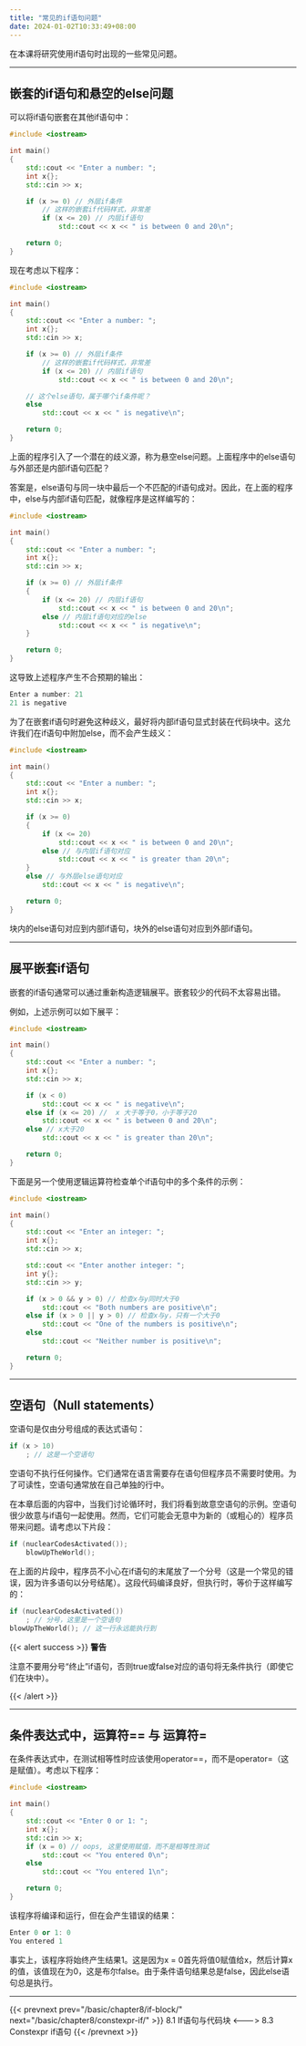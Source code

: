 ```yaml
---
title: "常见的if语句问题"
date: 2024-01-02T10:33:49+08:00
---
```


在本课将研究使用if语句时出现的一些常见问题。

***
## 嵌套的if语句和悬空的else问题

可以将if语句嵌套在其他if语句中：

```C++
#include <iostream>

int main()
{
    std::cout << "Enter a number: ";
    int x{};
    std::cin >> x;

    if (x >= 0) // 外层if条件
        // 这样的嵌套if代码样式，非常差
        if (x <= 20) // 内层if语句
            std::cout << x << " is between 0 and 20\n";

    return 0;
}
```

现在考虑以下程序：

```C++
#include <iostream>

int main()
{
    std::cout << "Enter a number: ";
    int x{};
    std::cin >> x;

    if (x >= 0) // 外层if条件
        // 这样的嵌套if代码样式，非常差
        if (x <= 20) // 内层if语句
            std::cout << x << " is between 0 and 20\n";

    // 这个else语句，属于哪个if条件呢？
    else
        std::cout << x << " is negative\n";

    return 0;
}
```

上面的程序引入了一个潜在的歧义源，称为悬空else问题。上面程序中的else语句与外部还是内部if语句匹配？

答案是，else语句与同一块中最后一个不匹配的if语句成对。因此，在上面的程序中，else与内部if语句匹配，就像程序是这样编写的：

```C++
#include <iostream>

int main()
{
    std::cout << "Enter a number: ";
    int x{};
    std::cin >> x;

    if (x >= 0) // 外层if条件
    {
        if (x <= 20) // 内层if语句
            std::cout << x << " is between 0 and 20\n";
        else // 内层if语句对应的else
            std::cout << x << " is negative\n";
    }

    return 0;
}
```

这导致上述程序产生不合预期的输出：

```C++
Enter a number: 21
21 is negative
```

为了在嵌套if语句时避免这种歧义，最好将内部if语句显式封装在代码块中。这允许我们在if语句中附加else，而不会产生歧义：

```C++
#include <iostream>

int main()
{
    std::cout << "Enter a number: ";
    int x{};
    std::cin >> x;

    if (x >= 0)
    {
        if (x <= 20)
            std::cout << x << " is between 0 and 20\n";
        else // 与内层if语句对应
            std::cout << x << " is greater than 20\n";
    }
    else // 与外层else语句对应
        std::cout << x << " is negative\n";

    return 0;
}
```

块内的else语句对应到内部if语句，块外的else语句对应到外部if语句。

***
## 展平嵌套if语句

嵌套的if语句通常可以通过重新构造逻辑展平。嵌套较少的代码不太容易出错。

例如，上述示例可以如下展平：

```C++
#include <iostream>

int main()
{
    std::cout << "Enter a number: ";
    int x{};
    std::cin >> x;

    if (x < 0)
        std::cout << x << " is negative\n";
    else if (x <= 20) //  x 大于等于0，小于等于20
        std::cout << x << " is between 0 and 20\n";
    else // x大于20
        std::cout << x << " is greater than 20\n";

    return 0;
}
```

下面是另一个使用逻辑运算符检查单个if语句中的多个条件的示例：

```C++
#include <iostream>

int main()
{
    std::cout << "Enter an integer: ";
    int x{};
    std::cin >> x;

    std::cout << "Enter another integer: ";
    int y{};
    std::cin >> y;

    if (x > 0 && y > 0) // 检查x与y同时大于0
        std::cout << "Both numbers are positive\n";
    else if (x > 0 || y > 0) // 检查x与y，只有一个大于0
        std::cout << "One of the numbers is positive\n";
    else
        std::cout << "Neither number is positive\n";

    return 0;
}
```

***
## 空语句（Null statements）

空语句是仅由分号组成的表达式语句：

```C++
if (x > 10)
    ; // 这是一个空语句
```

空语句不执行任何操作。它们通常在语言需要存在语句但程序员不需要时使用。为了可读性，空语句通常放在自己单独的行中。

在本章后面的内容中，当我们讨论循环时，我们将看到故意空语句的示例。空语句很少故意与if语句一起使用。然而，它们可能会无意中为新的（或粗心的）程序员带来问题。请考虑以下片段：

```C++
if (nuclearCodesActivated());
    blowUpTheWorld();
```

在上面的片段中，程序员不小心在if语句的末尾放了一个分号（这是一个常见的错误，因为许多语句以分号结尾）。这段代码编译良好，但执行时，等价于这样编写的：

```C++
if (nuclearCodesActivated())
    ; // 分号，这里是一个空语句
blowUpTheWorld(); // 这一行永远能执行到
```

{{< alert success >}}
**警告**

注意不要用分号“终止”if语句，否则true或false对应的语句将无条件执行（即使它们在块中）。

{{< /alert >}}

***
## 条件表达式中，运算符== 与 运算符=

在条件表达式中，在测试相等性时应该使用operator==，而不是operator=（这是赋值）。考虑以下程序：

```C++
#include <iostream>

int main()
{
    std::cout << "Enter 0 or 1: ";
    int x{};
    std::cin >> x;
    if (x = 0) // oops, 这里使用赋值，而不是相等性测试
        std::cout << "You entered 0\n";
    else
        std::cout << "You entered 1\n";

    return 0;
}
```

该程序将编译和运行，但在会产生错误的结果：

```C++
Enter 0 or 1: 0
You entered 1
```

事实上，该程序将始终产生结果1。这是因为x = 0首先将值0赋值给x，然后计算x的值，该值现在为0，这是布尔false。由于条件语句结果总是false，因此else语句总是执行。

***

{{< prevnext prev="/basic/chapter8/if-block/" next="/basic/chapter8/constexpr-if/" >}}
8.1 If语句与代码块
<--->
8.3 Constexpr if语句
{{< /prevnext >}}
